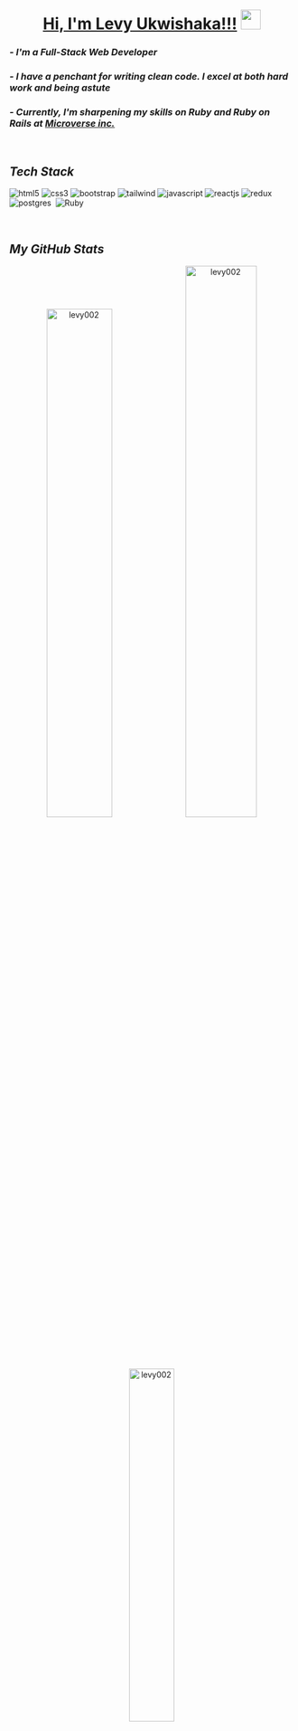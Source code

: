 
 <!----------------------------------- Heading Section ------------------------------------>
<h1 align="center">
    <a href="https://levy002.github.io/My-Portofolio/">Hi, I'm Levy Ukwishaka!!!</a>
    <img src="https://camo.githubusercontent.com/d3359cb00ab0b5ed8f2e1fe3fceb4fbaf3b614340f8c0db99c17b9f50b351770/68747470733a2f2f656d6f6a69732e736c61636b6d6f6a69732e636f6d2f656d6f6a69732f696d616765732f313533313834393433302f343234362f626c6f622d73756e676c61737365732e6769663f31353331383439343330" width="35">
</h1>

<!-------------------------------- About Section ---------------------------------->

<h3>
    <i>- I'm a Full-Stack Web Developer</i>
</h3>

<h3>
  <i>- I have a penchant for writing clean code. I excel at both hard work and being astute </i>
</h3>

<h3>
    <i>- Currently, I'm sharpening my skills on Ruby and Ruby on Rails at <a href="https://www.microverse.org">Microverse inc.</a></i>
</h3>
<br>


<!----------------------------------- Tech Stack Section ------------------------------------>

<h2><i>Tech Stack</i></h2>

<p>
    <img src="https://img.shields.io/badge/HTML5-E34F26?style=for-the-badge&logo=html5&logoColor=white" alt="html5" />
    <img src="https://img.shields.io/badge/CSS3-1572B6?style=for-the-badge&logo=css3&logoColor=white" alt="css3" />
    <img src="https://img.shields.io/badge/Bootstrap-563D7C?style=for-the-badge&logo=bootstrap&logoColor=white" alt="bootstrap" />
    <img src="https://img.shields.io/badge/Tailwind_CSS-38B2AC?style=for-the-badge&logo=tailwind-css&logoColor=white" alt="tailwind" />
    <img src="https://img.shields.io/badge/JavaScript-323330?style=for-the-badge&logo=javascript&logoColor=F7DF1E" alt="javascript" />
    <img src="https://img.shields.io/badge/React-20232A?style=for-the-badge&logo=react&logoColor=61DAFB" alt="reactjs" />
    <img src="https://img.shields.io/badge/Redux-593D88?style=for-the-badge&logo=redux&logoColor=white" alt="redux" />
    <img src="https://img.shields.io/badge/postgres-%23316192.svg?style=for-the-badge&logo=postgresql&logoColor=white" alt="postgres" />
    <img src="https://img.shields.io/badge/rails-%23CC0000.svg?style=for-the-badge&logo=ruby-on-rails&logoColor=white" alt=""rails />
    <img src="https://img.shields.io/badge/ruby-%23CC342D.svg?style=for-the-badge&logo=ruby&logoColor=white" alt="Ruby" />
    <img src="https://img.shields.io/badge/-jest-%23C21325?style=for-the-badge&logo=jest&logoColor=white" alt=""jest" />
</p>
<br>
<!-- ![levy's GitHub activity graph](https://activity-graph.herokuapp.com/graph?username=levy002&theme=react-dark&hide_border=true&area=true) -->

<!----------------------------------- GitHub Stats Section ------------------------------------>

<h2><i>My GitHub Stats</i></h2>
<p align="center">

<p align="center">
 <img width="48%" src="https://github-readme-stats.vercel.app/api?username=levy002&show_icons=true&theme=great-gatsby&hide_border=true&sideNums=2EDDD5&background=000000&hide_border=true" alt="levy002" />

<img width="50%" src="https://github-readme-streak-stats.herokuapp.com?user=levy002&theme=great-gatsby&hide_border=true&sideNums=2EDDD5&background=000000&ring=1CC6DD&border=DD2727&currStreakNum=2ACBDD" alt="levy002" />
 
 <img width="40%" src="https://github-readme-stats.vercel.app/api/top-langs?username=levy002&show_icons=true&theme=dark&title_color=ff8000&text_color=ffffff&bg_color=000000&locale=en&layout=compact&hide_border=true" alt="levy002" /> 
</p>

<!----------------------------------- Social Media Links Section ------------------------------------>

<h2><i>Let's Connect</i></h2>


<p align="left">
    <a href="https://linkedin.com/in/levy-ukwishaka/">
        <img align="center" src="https://img.shields.io/badge/LinkedIn-0077B5?style=for-the-badge&logo=linkedin&logoColor=white" alt="https://linkedin.com/in/levy-ukwishaka" />
    </a>
    <a href="https://twitter.com/levy_ukwishaka">
        <img align="center" src="https://img.shields.io/badge/Twitter-1DA1F2?style=for-the-badge&logo=twitter&logoColor=white" alt="https://twitter.com/levy_ukwishaka" />
    <a title="mohitsehrawat000@gmail.com" href="mailto:levy.ukwi002@gmail.com">
        <img align="center" src="https://img.shields.io/badge/Gmail-D14836?style=for-the-badge&logo=gmail&logoColor=white" alt="levy002@gmail.com" />
    </a>
</p>
<br>

<div align="end">
<p><b>Visitors Count</b></p>  
<img src="https://profile-counter.glitch.me/{levy002}/count.svg" />
</div>


 
